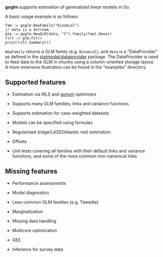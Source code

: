 __goglm__ supports estimation of generalized linear models in Go.

A basic usage example is as follows:

```
fam := goglm.NewFamily("binomial")
// data is a dstream
glm := goglm.NewGLM(data, "Y").Family(fam).Done()
rslt := glm.Fit()
print(rslt.Summary())
```

`NewFamily` returns a GLM family (e.g. `Binomial`), and `data` is a
"DataProvider" as defined in the
[statmodel/dataprovider](http://github.com/kshedden/statmodel)
package.  The DataProvider is used to feed data to the GLM in chunks
using a column-oriented storage layout.  A more extensive illustration
can be found in the "examples" directory.


Supported features
------------------

* Estimation via IRLS and [gonum](http://github.com/gonum) optimizers

* Supports many GLM families, links and variance functions

* Supports estimation for case-weighted datasets

* Models can be specified using formulas

* Regularized (ridge/LASSO/elastic net) estimation

* Offsets

* Unit tests covering all families with their default links and
  variance functions, and some of the more common non-canonical links


Missing features
----------------

* Performance assessments

* Model diagnostics

* Less-common GLM families (e.g. Tweedie)

* Marginalization

* Missing data handling

* Multicore optimization

* GEE

* Inference for survey data
